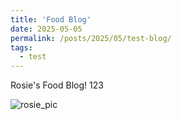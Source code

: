 ```yaml
---
title: 'Food Blog'
date: 2025-05-05
permalink: /posts/2025/05/test-blog/
tags:
  - test
---
```


Rosie's Food Blog!
123

![rosie_pic](/images/rosie.jpg)
